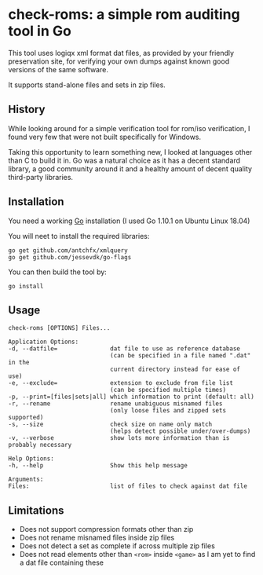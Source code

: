 check-roms: a simple rom auditing tool in Go
============================================

This tool uses logiqx xml format dat files, as provided by your friendly preservation site, for verifying your own dumps against known good versions of the same software.

It supports stand-alone files and sets in zip files.

History
-------

While looking around for a simple verification tool for rom/iso verification, I found very few that were not built specifically for Windows.

Taking this opportunity to learn something new, I looked at languages other than C to build it in. Go was a natural choice as it has a decent standard library, a good community around it and a healthy amount of decent quality third-party libraries.

Installation
------------

You need a working [Go](https://golang.org/) installation (I used Go 1.10.1 on Ubuntu Linux 18.04)

You will neet to install the required libraries:

    go get github.com/antchfx/xmlquery
    go get github.com/jessevdk/go-flags

You can then build the tool by:

    go install

Usage
-----
    check-roms [OPTIONS] Files...

    Application Options:
    -d, --datfile=               dat file to use as reference database
                                 (can be specified in a file named ".dat" in the
                                 current directory instead for ease of use)
    -e, --exclude=               extension to exclude from file list
                                 (can be specified multiple times)
    -p, --print=[files|sets|all] which information to print (default: all)
    -r, --rename                 rename unabiguous misnamed files
                                 (only loose files and zipped sets supported)
    -s, --size                   check size on name only match
                                 (helps detect possible under/over-dumps)
    -v, --verbose                show lots more information than is probably necessary

    Help Options:
    -h, --help                   Show this help message

    Arguments:
    Files:                       list of files to check against dat file

Limitations
-----------

- Does not support compression formats other than zip
- Does not rename misnamed files inside zip files 
- Does not detect a set as complete if across multiple zip files
- Does not read elements other than `<rom>` inside `<game>` as I
  am yet to find a dat file containing these 
